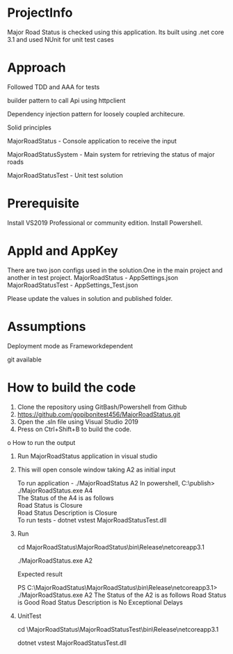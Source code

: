 # ProjectInfo
Major Road Status is checked using this application. Its built using .net core 3.1 and used NUnit for unit test cases

# Approach
Followed TDD and AAA for tests

builder pattern to call Api using httpclient

Dependency injection pattern for loosely coupled architecure.

Solid principles

MajorRoadStatus - Console application to receive the input

MajorRoadStatusSystem - Main system for retrieving the status of major roads

MajorRoadStatusTest - Unit test solution

# Prerequisite
Install VS2019 Professional or community edition.
Install Powershell.

# AppId and AppKey
There are two json configs used in the solution.One in the main project and another in test project.
MajorRoadStatus - AppSettings.json
MajorRoadStatusTest - AppSettings_Test.json

Please update the values in solution and published folder.

# Assumptions
Deployment mode as Frameworkdependent

git available

# How to build the code
1. Clone the repository using GitBash/Powershell from Github
2. https://github.com/gopibonitest456/MajorRoadStatus.git
3. Open the .sln file using Visual Studio 2019
4. Press on Ctrl+Shift+B to build the code.

o	How to run the output
1. Run MajorRoadStatus application in visual studio
2. This will open console window taking A2 as initial input
   
   To run application - ./MajorRoadStatus A2
   In powershell, C:\publish> ./MajorRoadStatus.exe A4   
   The Status of the A4 is as follows   
   Road Status is Closure   
   Road Status Description is Closure   
   To run tests - dotnet vstest MajorRoadStatusTest.dll
 
3. Run
    
    cd MajorRoadStatus\MajorRoadStatus\bin\Release\netcoreapp3.1
    
    ./MajorRoadStatus.exe A2
    
    Expected result
    
    PS C:\MajorRoadStatus\MajorRoadStatus\bin\Release\netcoreapp3.1> ./MajorRoadStatus.exe A2
    The Status of the A2 is as follows
    Road Status is Good
    Road Status Description is No Exceptional Delays
     
4. UnitTest
     
     cd \MajorRoadStatus\MajorRoadStatusTest\bin\Release\netcoreapp3.1
     
     dotnet vstest MajorRoadStatusTest.dll
  
    
   
   
